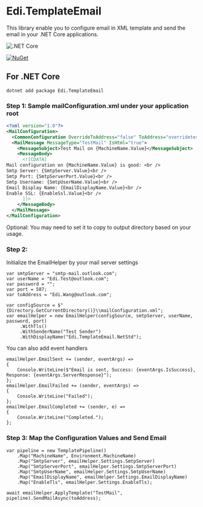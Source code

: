 Edi.TemplateEmail
===============================

This library enable you to configure email in XML template and send the email in your .NET Core applications.

![.NET Core](https://github.com/EdiWang/Edi.TemplateEmail/workflows/.NET%20Core/badge.svg)

[![NuGet][main-nuget-badge]][main-nuget]

[main-nuget]: https://www.nuget.org/packages/Edi.TemplateEmail/
[main-nuget-badge]: https://img.shields.io/nuget/v/Edi.TemplateEmail.svg?style=flat-square&label=nuget

## For .NET Core

```
dotnet add package Edi.TemplateEmail
```

### Step 1: Sample mailConfiguration.xml under your application root

```xml
<?xml version="1.0"?>
<MailConfiguration>
  <CommonConfiguration OverrideToAddress="false" ToAddress="overridetest@test.com" />
  <MailMessage MessageType="TestMail" IsHtml="true">
    <MessageSubject>Test Mail on {MachineName.Value}</MessageSubject>
    <MessageBody>
      <![CDATA[
Mail configuration on {MachineName.Value} is good: <br />
Smtp Server: {SmtpServer.Value}<br />
Smtp Port: {SmtpServerPort.Value}<br />
Smtp Username: {SmtpUserName.Value}<br />
Email Display Name: {EmailDisplayName.Value}<br />
Enable SSL: {EnableSsl.Value}<br />
      ]]>
    </MessageBody>
  </MailMessage>
</MailConfiguration>
```

Optional: You may need to set it to copy to output directory based on your usage.

### Step 2:

Initialize the EmailHelper by your mail server settings

```
var smtpServer = "smtp-mail.outlook.com";
var userName = "Edi.Test@outlook.com";
var password = "";
var port = 587;
var toAddress = "Edi.Wang@outlook.com";

var configSource = $"{Directory.GetCurrentDirectory()}\\mailConfiguration.xml";
var emailHelper = new EmailHelper(configSource, smtpServer, userName, password, port)
     .WithTls()
     .WithSenderName("Test Sender")
     .WithDisplayName("Edi.TemplateEmail.NetStd");
```

You can also add event handlers

```
emailHelper.EmailSent += (sender, eventArgs) =>
{
    Console.WriteLine($"Email is sent, Success: {eventArgs.IsSuccess}, Response: {eventArgs.ServerResponse}");
};
emailHelper.EmailFailed += (sender, eventArgs) =>
{
    Console.WriteLine("Failed");
};
emailHelper.EmailCompleted += (sender, e) =>
{
    Console.WriteLine("Completed.");
};
```

### Step 3: Map the Configuration Values and Send Email

```
var pipeline = new TemplatePipeline()
    .Map("MachineName", Environment.MachineName)
    .Map("SmtpServer", emailHelper.Settings.SmtpServer)
    .Map("SmtpServerPort", emailHelper.Settings.SmtpServerPort)
    .Map("SmtpUserName", emailHelper.Settings.SmtpUserName)
    .Map("EmailDisplayName", emailHelper.Settings.EmailDisplayName)
    .Map("EnableTls", emailHelper.Settings.EnableTls);

await emailHelper.ApplyTemplate("TestMail", pipeline).SendMailAsync(toAddress);
```
